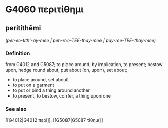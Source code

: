 # G4060 περιτίθημι

## peritíthēmi

_(per-ee-tith'-ay-mee | peh-ree-TEE-thay-mee | pay-ree-TEE-thay-mee)_

### Definition

from G4012 and G5087; to place around; by implication, to present; bestow upon, hedge round about, put about (on, upon), set about; 

- to place around, set about
- to put on a garment
- to put or bind a thing around another
- to present, to bestow, confer, a thing upon one

### See also

[[G4012|G4012 περί]], [[G5087|G5087 τίθημι]]
